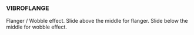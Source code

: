 ---
---
### VIBROFLANGE
Flanger / Wobble effect. Slide above the middle for flanger. Slide below the middle for wobble effect.

